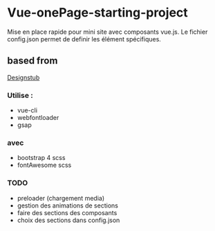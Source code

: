 # Vue-onePage-starting-project
Mise en place rapide pour mini site avec composants vue.js.
Le fichier config.json permet de definir les élément spécifiques.

## based from 
[Designstub](http://www.designstub.com/)

### Utilise :
* vue-cli
* webfontloader
* gsap

### avec
* bootstrap 4 scss
* fontAwesome scss

### TODO
* preloader (chargement media)
* gestion des animations de sections
* faire des sections des composants
* choix des sections dans config.json



